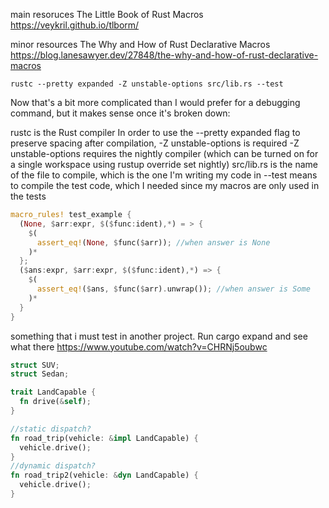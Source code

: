 main resoruces
The Little Book of Rust Macros https://veykril.github.io/tlborm/

minor resources
The Why and How of Rust Declarative Macros https://blog.lanesawyer.dev/27848/the-why-and-how-of-rust-declarative-macros

`rustc --pretty expanded -Z unstable-options src/lib.rs --test`

Now that's a bit more complicated than I would prefer for a debugging command, but it makes sense once it's broken down:

rustc is the Rust compiler
In order to use the --pretty expanded flag to preserve spacing after compilation, -Z unstable-options is required
-Z unstable-options requires the nightly compiler (which can be turned on for a single workspace using rustup override set nightly)
src/lib.rs is the name of the file to compile, which is the one I'm writing my code in
--test means to compile the test code, which I needed since my macros are only used in the tests

```rust
macro_rules! test_example {
  (None, $arr:expr, $($func:ident),*) = > {
    $(
      assert_eq!(None, $func($arr)); //when answer is None
    )*
  };
  ($ans:expr, $arr:expr, $($func:ident),*) => {
    $(
      assert_eq!($ans, $func($arr).unwrap()); //when answer is Some
    )*
  }
}
```

something that i must test in another project. Run cargo expand and see what there
https://www.youtube.com/watch?v=CHRNj5oubwc

```rust
struct SUV;
struct Sedan;

trait LandCapable {
  fn drive(&self);
}

//static dispatch?
fn road_trip(vehicle: &impl LandCapable) {
  vehicle.drive();
}
//dynamic dispatch?
fn road_trip2(vehicle: &dyn LandCapable) {
  vehicle.drive();
}
```
